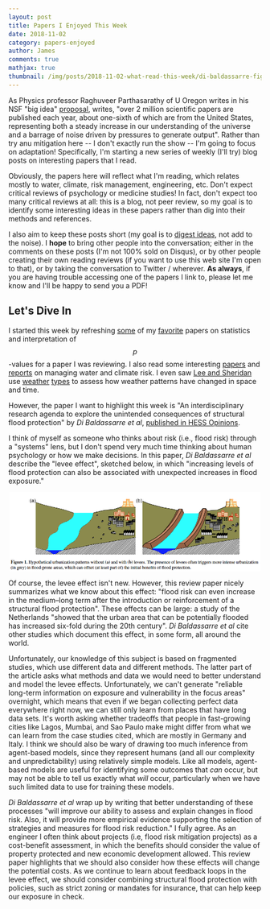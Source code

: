 ```yaml
---
layout: post
title: Papers I Enjoyed This Week
date: 2018-11-02
category: papers-enjoyed
author: James
comments: true
mathjax: true
thumbnail: /img/posts/2018-11-02-what-read-this-week/di-baldassarre-fig-1.png
---
```


As Physics professor Raghuveer Parthasarathy of U Oregon writes in his NSF "big idea" [proposal](https://eighteenthelephant.wordpress.com/2018/10/30/whats-the-big-idea-science/), writes, "over 2 million scientific papers are published each year, about one-sixth of which are from the United States, representing both a steady increase in our understanding of the universe and a barrage of noise driven by pressures to generate output".
Rather than try anu mitigation here -- I don't exactly run the show -- I'm going to focus on adaptation!
Specifically, I'm starting a new series of weekly (I'll try) blog posts on interesting papers that I read.

<!--more-->

Obviously, the papers here will reflect what I'm reading, which relates mostly to water, climate, risk management, engineering, etc.
Don't expect critical reviews of psychology or medicine studies!
In fact, don't expect too many critical reviews at all: this is a blog, not peer review, so my goal is to identify some interesting ideas in these papers rather than dig into their methods and references.

I also aim to keep these posts short (my goal is to [digest ideas](https://distill.pub/2017/research-debt/), not add to the noise).
I **hope** to bring other people into the conversation; either in the comments on these posts (I'm not 100% sold on Disqus), or by other people creating their own reading reviews (if you want to use this web site I'm open to that), or by taking the conversation to Twitter / wherever.
**As always**, if you are having trouble accessing one of the papers I link to, please let me know and I'll be happy to send you a PDF!

## Let's Dive In

I started this week by refreshing [some](10.1198/000313008X332421) of my [favorite](https://doi.org/10.1198/000313006X152649) papers on statistics and interpretation of $$p$$-values for a paper I was reviewing.
I also read some interesting [papers](http://www.sciencedirect.com/science/article/pii/S2212420917302741) and [reports](https://openknowledge.worldbank.org/handle/10986/29623) on managing water and climate risk.
I even saw [Lee and Sheridan](https://www.nature.com/articles/s41612-018-0051-7) use [weather](http://journals.ametsoc.org/doi/10.1175/JCLI-D-17-0805.1) [types](http://journals.ametsoc.org/doi/10.1175/JCLI-D-17-0115.1) to assess how weather patterns have changed in space and time.

However, the paper I want to highlight this week is "An interdisciplinary research agenda to explore the
unintended consequences of structural flood protection" by _Di Baldassarre et al_, [published in HESS Opinions](https://doi.org/10.5194/hess-22-5629-2018).

I think of myself as someone who thinks about risk (i.e., flood risk) through a "systems" lens, but I don't spend very much time thinking about human psychology or how we make decisions.
In this paper, _Di Baldassarre et al_ describe the "levee effect", sketched below, in which "increasing levels of flood protection can also be associated with unexpected increases in flood exposure."

<p align="center">
  <img src="/img/posts/2018-11-02-what-read-this-week/di-baldassarre-fig-1.png" alt="Figure 1" align="center" width="500">
</p>

Of course, the levee effect isn't new.
However, this review paper nicely summarizes what we know about this effect: "flood risk can even increase in the medium–long term after the introduction or reinforcement of a structural flood protection".
These effects can be large: a study of the Netherlands "showed that the urban area that can be potentially flooded has increased six-fold during the 20th century".
_Di Baldassarre et al_ cite other studies which document this effect, in some form, all around the world.

Unfortunately, our knowledge of this subject is based on fragmented studies, which use different data and different methods.
The latter part of the article asks what methods and data we would need to better understand and model the levee effects.
Unfortunately, we can't generate "reliable long-term information on exposure and vulnerability in the focus areas" overnight, which means that even if we began collecting perfect data everywhere right now, we can still only learn from places that have long data sets.
It's worth asking whether tradeoffs that people in fast-growing cities like Lagos, Mumbai, and Sao Paulo make might differ from what we can learn from the case studies cited, which are mostly in Germany and Italy.
I think we should also be wary of drawing too much inference from agent-based models, since they represent humans (and all our complexity and unpredictability) using relatively simple models.
Like all models, agent-based models are useful for identifying some outcomes that _can_ occur, but may not be able to tell us exactly what _will_ occur, particularly when we have such limited data to use for training these models.

_Di Baldassarre et al_ wrap up by writing that better understanding of these processes "will improve our ability to assess and explain changes in flood risk.
Also, it will provide more empirical evidence supporting the selection of strategies and measures for flood risk reduction."
I fully agree.
As an engineer I often think about projects (i.e, flood risk mitigation projects) as a cost-benefit assessment, in which the benefits should consider the value of property protected and new economic development allowed.
This review paper highlights that we should also consider how these effects will change the potential costs.
As we continue to learn about feedback loops in the levee effect, we should consider combining structural flood protection with policies, such as strict zoning or mandates for insurance, that can help keep our exposure in check.
